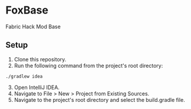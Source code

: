 # FoxBase
Fabric Hack Mod Base
## Setup
1. Clone this repository.
2. Run the following command from the project's root directory:
```
./gradlew idea
```
3. Open IntelliJ IDEA.
4. Navigate to File > New > Project from Existing Sources.
5. Navigate to the project's root directory and select the build.gradle file.
